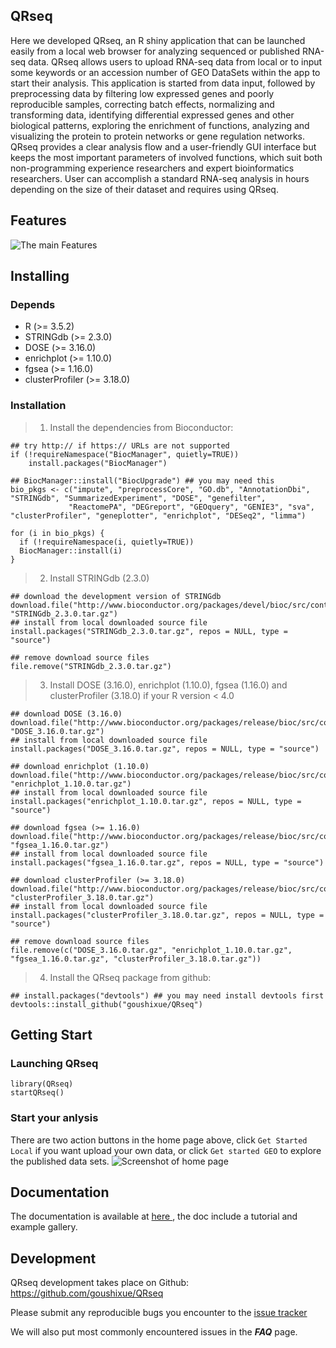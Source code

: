 ## QRseq
Here we developed QRseq, an R shiny application that can be launched easily from a local web browser for analyzing sequenced or published RNA-seq data. QRseq allows users to upload RNA-seq data from local or to input some keywords or an accession number of GEO DataSets within the app to start their analysis. This application is started from data input, followed by preprocessing data by filtering low expressed genes and poorly reproducible samples, correcting batch effects, normalizing and transforming data, identifying differential expressed genes and other biological patterns, exploring the enrichment of functions, analyzing and visualizing the protein to protein networks or gene regulation networks. QRseq provides a clear analysis flow and a user-friendly GUI interface but keeps the most important parameters of involved functions, which suit both non-programming experience researchers and expert bioinformatics researchers. User can accomplish a standard RNA-seq analysis in hours depending on the size of their dataset and requires using QRseq.

## Features
![The main Features](https://github.com/goushixue/QRseq/blob/main/inst/shiny/myApp/www/images/workflow.jpg)

## Installing

### Depends
- R (>= 3.5.2)
- STRINGdb (>= 2.3.0)
- DOSE (>= 3.16.0)
- enrichplot (>= 1.10.0)
- fgsea (>= 1.16.0)
- clusterProfiler (>= 3.18.0)

### Installation
>1. Install the dependencies from Bioconductor:
```
## try http:// if https:// URLs are not supported
if (!requireNamespace("BiocManager", quietly=TRUE))
    install.packages("BiocManager")
    
## BiocManager::install("BiocUpgrade") ## you may need this
bio_pkgs <- c("impute", "preprocessCore", "GO.db", "AnnotationDbi", "STRINGdb", "SummarizedExperiment", "DOSE", "genefilter", 
             "ReactomePA", "DEGreport", "GEOquery", "GENIE3", "sva", "clusterProfiler", "geneplotter", "enrichplot", "DESeq2", "limma")
             
for (i in bio_pkgs) {
  if (!requireNamespace(i, quietly=TRUE))
  BiocManager::install(i)
}
```
>2. Install STRINGdb (2.3.0)
```
## download the development version of STRINGdb 
download.file("http://www.bioconductor.org/packages/devel/bioc/src/contrib/STRINGdb_2.3.0.tar.gz", "STRINGdb_2.3.0.tar.gz")
## install from local downloaded source file
install.packages("STRINGdb_2.3.0.tar.gz", repos = NULL, type = "source")

## remove download source files
file.remove("STRINGdb_2.3.0.tar.gz")
```
>3. Install DOSE (3.16.0), enrichplot (1.10.0), fgsea (1.16.0) and clusterProfiler (3.18.0) if your R version < 4.0
```
## download DOSE (3.16.0) 
download.file("http://www.bioconductor.org/packages/release/bioc/src/contrib/DOSE_3.16.0.tar.gz", "DOSE_3.16.0.tar.gz")
## install from local downloaded source file
install.packages("DOSE_3.16.0.tar.gz", repos = NULL, type = "source")

## download enrichplot (1.10.0)
download.file("http://www.bioconductor.org/packages/release/bioc/src/contrib/enrichplot_1.10.0.tar.gz", "enrichplot_1.10.0.tar.gz")
## install from local downloaded source file
install.packages("enrichplot_1.10.0.tar.gz", repos = NULL, type = "source")

## download fgsea (>= 1.16.0)
download.file("http://www.bioconductor.org/packages/release/bioc/src/contrib/fgsea_1.16.0.tar.gz", "fgsea_1.16.0.tar.gz")
## install from local downloaded source file
install.packages("fgsea_1.16.0.tar.gz", repos = NULL, type = "source")

## download clusterProfiler (>= 3.18.0)
download.file("http://www.bioconductor.org/packages/release/bioc/src/contrib/clusterProfiler_3.18.0.tar.gz", "clusterProfiler_3.18.0.tar.gz")
## install from local downloaded source file
install.packages("clusterProfiler_3.18.0.tar.gz", repos = NULL, type = "source")

## remove download source files
file.remove(c("DOSE_3.16.0.tar.gz", "enrichplot_1.10.0.tar.gz", "fgsea_1.16.0.tar.gz", "clusterProfiler_3.18.0.tar.gz"))
```
>4. Install the QRseq package from github:
```
## install.packages("devtools") ## you may need install devtools first
devtools::install_github("goushixue/QRseq")
```
## Getting Start

### Launching QRseq
```
library(QRseq)
startQRseq()
```
### Start your anlysis
There are two action buttons in the home page above, click `Get Started Local` if you want upload your own data, or click `Get started GEO` to explore the published data sets.
![Screenshot of home page](https://github.com/goushixue/QRseq/blob/main/inst/shiny/myApp/www/images/get-start-button.jpeg)

## Documentation
The documentation is available at <a href="https://github.com/goushixue/QRseq/blob/main/inst/doc/documents.md" target="_blank"> here </a>, the doc include a tutorial and example gallery.

## Development

QRseq development takes place on Github: <a href="https://github.com/goushixue/QRseq" target="_blank">https://github.com/goushixue/QRseq</a>

Please submit any reproducible bugs you encounter to the <a href="https://github.com/goushixue/QRseq/issues" target="_blank">issue tracker</a>

We will also put most commonly encountered issues in the ***FAQ*** page.
